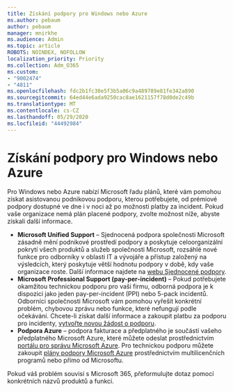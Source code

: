```yaml
---
title: Získání podpory pro Windows nebo Azure
ms.author: pebaum
author: pebaum
manager: mnirkhe
ms.audience: Admin
ms.topic: article
ROBOTS: NOINDEX, NOFOLLOW
localization_priority: Priority
ms.collection: Adm_O365
ms.custom:
- "9002474"
- "4811"
ms.openlocfilehash: fdc2b1fc30e5f3b5a06c9a489789e81fe342a890
ms.sourcegitcommit: 64ed44e6ada9250cac8ae1621157f78d0de2c49b
ms.translationtype: MT
ms.contentlocale: cs-CZ
ms.lasthandoff: 05/29/2020
ms.locfileid: "44492984"
---
```

# <a name="get-support-for-windows-or-azure"></a>Získání podpory pro Windows nebo Azure

Pro Windows nebo Azure nabízí Microsoft řadu plánů, které vám pomohou získat asistovanou podnikovou podporu, kterou potřebujete, od prémiové podpory dostupné ve dne i v noci až po možnosti platby za incident. Pokud vaše organizace nemá plán placené podpory, zvolte možnost níže, abyste získali další informace.

- **Microsoft Unified Support** – Sjednocená podpora společnosti Microsoft zásadně mění podnikové prostředí podpory a poskytuje celoorganizální pokrytí všech produktů a služeb společnosti Microsoft, rozsáhlé nové funkce pro odborníky v oblasti IT a vývojáře a přístup založený na výsledcích, který poskytuje větší hodnotu podpory v době, kdy vaše organizace roste. Další informace najdete na [webu Sjednocené podpory](https://aka.ms/unified-support).
- **Microsoft Professional Support (pay-per-incident)** – Pokud potřebujete okamžitou technickou podporu pro vaši firmu, odborná podpora je k dispozici jako jeden pay-per-incident (PPI) nebo 5-pack incidentů. Odborníci společnosti Microsoft vám pomohou vyřešit konkrétní problém, chybovou zprávu nebo funkce, které nefungují podle očekávání. Chcete-li získat další informace a zakoupit platbu za podporu pro incidenty, [vytvořte novou žádost o podporu](https://support.microsoft.com/supportforbusiness/productselection).
- **Podpora Azure** – podpora fakturace a předplatného je součástí vašeho předplatného Microsoft Azure, které můžete odeslat prostřednictvím [portálu pro správu Microsoft Azure](https://portal.azure.com/). Pro technickou podporu můžete zakoupit [plány podpory Microsoft Azure](https://azure.microsoft.com/support/plans/) prostřednictvím multilicenčních programů nebo přímo od Microsoftu.

Pokud váš problém souvisí s Microsoft 365, přeformulujte dotaz pomocí konkrétních názvů produktů a funkcí.

